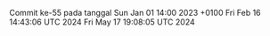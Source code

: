 Commit ke-55 pada tanggal Sun Jan 01 14:00 2023 +0100
Fri Feb 16 14:43:06 UTC 2024
Fri May 17 19:08:05 UTC 2024
